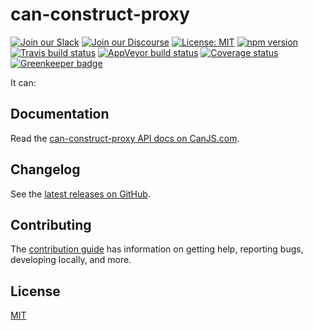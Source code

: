 # can-construct-proxy

[![Join our Slack](https://img.shields.io/badge/slack-join%20chat-611f69.svg)](https://www.bitovi.com/community/slack?utm_source=badge&utm_medium=badge&utm_campaign=pr-badge&utm_content=badge)
[![Join our Discourse](https://img.shields.io/discourse/https/forums.bitovi.com/posts.svg)](https://forums.bitovi.com/?utm_source=badge&utm_medium=badge&utm_campaign=pr-badge&utm_content=badge)
[![License: MIT](https://img.shields.io/badge/license-MIT-blue.svg)](https://github.com/canjs/can-construct-proxy/blob/master/LICENSE.md)
[![npm version](https://badge.fury.io/js/can-construct-proxy.svg)](https://www.npmjs.com/package/can-construct-proxy)
[![Travis build status](https://travis-ci.org/canjs/can-construct-proxy.svg?branch=master)](https://travis-ci.org/canjs/can-construct-proxy)
[![AppVeyor build status](https://ci.appveyor.com/api/projects/status/github/canjs/can-construct-proxy?branch=master&svg=true)](https://ci.appveyor.com/project/matthewp/can-construct-proxy)
[![Coverage status](https://coveralls.io/repos/github/canjs/can-construct-proxy/badge.svg?branch=master)](https://coveralls.io/github/canjs/can-construct-proxy?branch=master)
[![Greenkeeper badge](https://badges.greenkeeper.io/canjs/can-construct-proxy.svg)](https://greenkeeper.io/)

It can:

## Documentation

Read the [can-construct-proxy API docs on CanJS.com](https://canjs.com/doc/can-construct-proxy.html).

## Changelog

See the [latest releases on GitHub](https://github.com/canjs/can-construct-proxy/releases).

## Contributing

The [contribution guide](https://github.com/canjs/can-construct-proxy/blob/master/CONTRIBUTING.md) has information on getting help, reporting bugs, developing locally, and more.

## License

[MIT](https://github.com/canjs/can-construct-proxy/blob/master/LICENSE.md)
